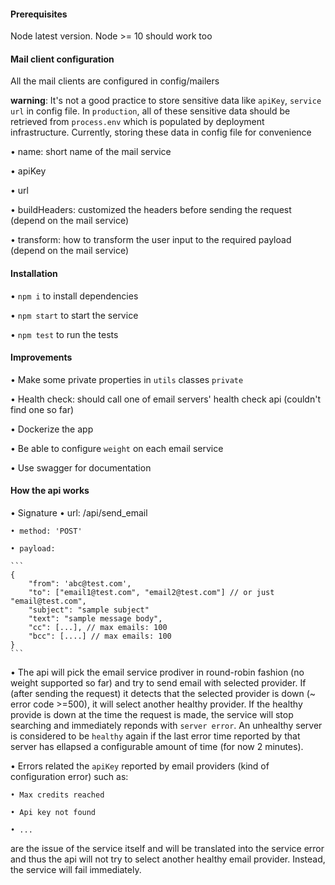 #### Prerequisites

Node latest version. Node >= 10 should work too

#### Mail client configuration

All the mail clients are configured in config/mailers

**warning**: It's not a good practice to store sensitive data like `apiKey`, `service url` in config file. In `production`, all of these sensitive data should be retrieved from `process.env` which is populated by deployment infrastructure. Currently, storing these data in config file for convenience

• name: short name of the mail service

• apiKey

• url

• buildHeaders: customized the headers before sending the request (depend on the mail service)

• transform: how to transform the user input to the required payload (depend on the mail service)

#### Installation

• `npm i` to install dependencies

• `npm start` to start the service

• `npm test` to run the tests

#### Improvements

• Make some private properties in `utils` classes `private`

• Health check: should call one of email servers' health check api (couldn't find one so far)

• Dockerize the app

• Be able to configure `weight` on each email service

• Use swagger for documentation

#### How the api works

• Signature
• url: /api/send_email

    • method: 'POST'

    • payload:

    ```
    {
        "from": 'abc@test.com',
        "to": ["email1@test.com", "email2@test.com"] // or just "email@test.com",
        "subject": "sample subject"
        "text": "sample message body",
        "cc": [...], // max emails: 100
        "bcc": [....] // max emails: 100
    }
    ```

• The api will pick the email service prodiver in round-robin fashion (no weight supported so far) and try to send email with selected provider. If (after sending the request) it detects that the selected provider is down (~ error code >=500), it will select another healthy provider. If the healthy provide is down at the time the request is made, the service will stop searching and immediately reponds with `server error`. An unhealthy server is considered to be `healthy` again if the last error time reported by that server has ellapsed a configurable amount of time (for now 2 minutes).

• Errors related the `apiKey` reported by email providers (kind of configuration error) such as:

    • Max credits reached

    • Api key not found

    • ...

are the issue of the service itself and will be translated into the service error and thus the api will not try to select another healthy email provider. Instead, the service will fail immediately.
